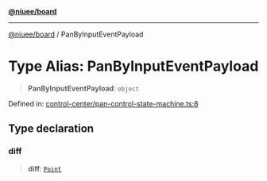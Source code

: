[**@niuee/board**](../README.md)

***

[@niuee/board](../globals.md) / PanByInputEventPayload

# Type Alias: PanByInputEventPayload

> **PanByInputEventPayload**: `object`

Defined in: [control-center/pan-control-state-machine.ts:8](https://github.com/niuee/board/blob/a0a1179721d4f4b943b6a9bc156753ac9737e502/src/control-center/pan-control-state-machine.ts#L8)

## Type declaration

### diff

> **diff**: [`Point`](Point.md)
